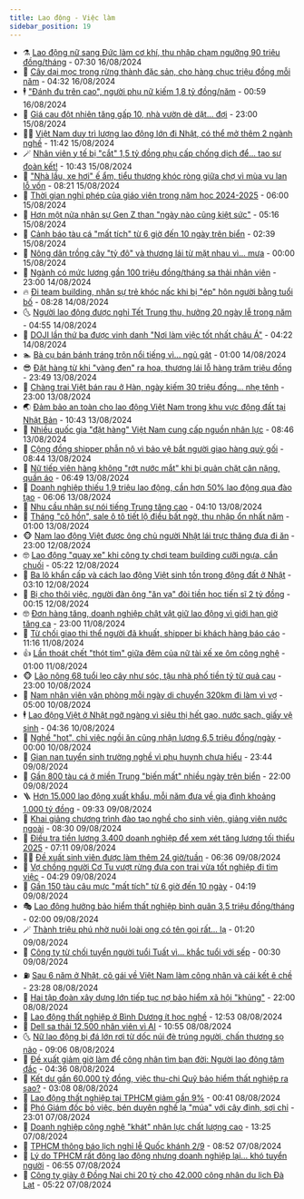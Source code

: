 ```yaml
---
title: Lao động - Việc làm
sidebar_position: 19
---
```


<!-- dantri-lao-dong-viec-lam:START -->
- ⚗️ [Lao động nữ sang Đức làm cơ khí, thu nhập chạm ngưỡng 90 triệu đồng/tháng](https://dantri.com.vn/lao-dong-viec-lam/lao-dong-nu-sang-duc-lam-co-khi-thu-nhap-cham-nguong-90-trieu-dongthang-20240816130821817.htm) - 07:30 16/08/2024
- 🙉 [Cây dại mọc trong rừng thành đặc sản, cho hàng chục triệu đồng mỗi năm](https://dantri.com.vn/lao-dong-viec-lam/cay-dai-moc-trong-rung-thanh-dac-san-cho-hang-chuc-trieu-dong-moi-nam-20240816095943306.htm) - 04:32 16/08/2024
- 🕴 [&quot;Đánh đu trên cao&quot;, người phụ nữ kiếm 1,8 tỷ đồng/năm](https://dantri.com.vn/lao-dong-viec-lam/danh-du-tren-cao-nguoi-phu-nu-kiem-18-ty-dongnam-20240815154420941.htm) - 00:59 16/08/2024
- 🧐 [Giá cau đột nhiên tăng gấp 10, nhà vườn dè dặt... đợi](https://dantri.com.vn/lao-dong-viec-lam/gia-cau-dot-nhien-tang-gap-10-nha-vuon-de-dat-doi-20240815165438031.htm) - 23:00 15/08/2024
- 🧑‍💻 [Việt Nam duy trì lượng lao động lớn đi Nhật, có thể mở thêm 2 ngành nghề](https://dantri.com.vn/lao-dong-viec-lam/viet-nam-duy-tri-luong-lao-dong-lon-di-nhat-co-the-mo-them-2-nganh-nghe-20240815181743720.htm) - 11:42 15/08/2024
- 🪄 [Nhân viên y tế bị &quot;cắt&quot; 1,5 tỷ đồng phụ cấp chống dịch để… tạo sự đoàn kết!](https://dantri.com.vn/lao-dong-viec-lam/nhan-vien-y-te-bi-cat-15-ty-dong-phu-cap-chong-dich-de-tao-su-doan-ket-20240815171418309.htm) - 10:43 15/08/2024
- 🦣 [&quot;Nhà lầu, xe hơi&quot; ế ẩm, tiểu thương khóc ròng giữa chợ vì mùa vu lan lỗ vốn](https://dantri.com.vn/lao-dong-viec-lam/nha-lau-xe-hoi-e-am-tieu-thuong-khoc-rong-giua-cho-vi-mua-vu-lan-lo-von-20240815144104523.htm) - 08:21 15/08/2024
- 🎡 [Thời gian nghỉ phép của giáo viên trong năm học 2024-2025](https://dantri.com.vn/lao-dong-viec-lam/thoi-gian-nghi-phep-cua-giao-vien-trong-nam-hoc-2024-2025-20240814181000951.htm) - 06:00 15/08/2024
- 🦍 [Hơn một nửa nhân sự Gen Z than &quot;ngày nào cũng kiệt sức&quot;](https://dantri.com.vn/lao-dong-viec-lam/hon-mot-nua-nhan-su-gen-z-than-ngay-nao-cung-kiet-suc-20240814141510598.htm) - 05:16 15/08/2024
- 🫶 [Cảnh báo tàu cá &quot;mất tích&quot; từ 6 giờ đến 10 ngày trên biển](https://dantri.com.vn/lao-dong-viec-lam/canh-bao-tau-ca-mat-tich-tu-6-gio-den-10-ngay-tren-bien-20240815075844689.htm) - 02:39 15/08/2024
- 🥸 [Nông dân trồng cây &quot;tỷ đô&quot; và thương lái từ mặt nhau vì... mưa](https://dantri.com.vn/lao-dong-viec-lam/nong-dan-trong-cay-ty-do-va-thuong-lai-tu-mat-nhau-vi-mua-20240814130203592.htm) - 00:00 15/08/2024
- 🎡 [Ngành có mức lương gần 100 triệu đồng/tháng sa thải nhân viên](https://dantri.com.vn/lao-dong-viec-lam/nganh-co-muc-luong-gan-100-trieu-dongthang-sa-thai-nhan-vien-20240813112320833.htm) - 23:00 14/08/2024
- 🔥 [Đi team building, nhân sự trẻ khóc nấc khi bị &quot;ép&quot; hôn người bằng tuổi bố](https://dantri.com.vn/lao-dong-viec-lam/di-team-building-nhan-su-tre-khoc-nac-khi-bi-ep-hon-nguoi-bang-tuoi-bo-20240814115049868.htm) - 08:28 14/08/2024
- 🌜 [Người lao động được nghỉ Tết Trung thu, hưởng 20 ngày lễ trong năm](https://dantri.com.vn/lao-dong-viec-lam/nguoi-lao-dong-duoc-nghi-tet-trung-thu-huong-20-ngay-le-trong-nam-20240814100114741.htm) - 04:55 14/08/2024
- 🤭 [DOJI lần thứ ba được vinh danh &quot;Nơi làm việc tốt nhất châu Á&quot;](https://dantri.com.vn/lao-dong-viec-lam/doji-lan-thu-ba-duoc-vinh-danh-noi-lam-viec-tot-nhat-chau-a-20240814110756217.htm) - 04:22 14/08/2024
- 🏊 [Bà cụ bán bánh tráng trộn nổi tiếng vì… ngủ gật](https://dantri.com.vn/lao-dong-viec-lam/ba-cu-ban-banh-trang-tron-noi-tieng-vi-ngu-gat-20240813104431039.htm) - 01:00 14/08/2024
- 😎 [Đặt hàng từ khi &quot;vàng đen&quot; ra hoa, thương lái lỗ hàng trăm triệu đồng](https://dantri.com.vn/lao-dong-viec-lam/dat-hang-tu-khi-vang-den-ra-hoa-thuong-lai-lo-hang-tram-trieu-dong-20240813165256008.htm) - 23:49 13/08/2024
- 🤖 [Chàng trai Việt bán rau ở Hàn, ngày kiếm 30 triệu đồng... nhẹ tênh](https://dantri.com.vn/lao-dong-viec-lam/chang-trai-viet-ban-rau-o-han-ngay-kiem-30-trieu-dong-nhe-tenh-20240813111927795.htm) - 23:00 13/08/2024
- 🌏 [Đảm bảo an toàn cho lao động Việt Nam trong khu vực động đất tại Nhật Bản](https://dantri.com.vn/lao-dong-viec-lam/dam-bao-an-toan-cho-lao-dong-viet-nam-trong-khu-vuc-dong-dat-tai-nhat-ban-20240813161440362.htm) - 10:43 13/08/2024
- 🦏 [Nhiều quốc gia &quot;đặt hàng&quot; Việt Nam cung cấp nguồn nhân lực](https://dantri.com.vn/lao-dong-viec-lam/nhieu-quoc-gia-dat-hang-viet-nam-cung-cap-nguon-nhan-luc-20240813134558793.htm) - 08:46 13/08/2024
- 🤔 [Cộng đồng shipper phẫn nộ vì bảo vệ bắt người giao hàng quỳ gối](https://dantri.com.vn/lao-dong-viec-lam/cong-dong-shipper-phan-no-vi-bao-ve-bat-nguoi-giao-hang-quy-goi-20240813131511841.htm) - 08:44 13/08/2024
- 🌮 [Nữ tiếp viên hàng không &quot;rớt nước mắt&quot; khi bị quản chặt cân nặng, quần áo](https://dantri.com.vn/lao-dong-viec-lam/nu-tiep-vien-hang-khong-rot-nuoc-mat-khi-bi-quan-chat-can-nang-quan-ao-20240812143453781.htm) - 06:49 13/08/2024
- 💪 [Doanh nghiệp thiếu 1,9 triệu lao động, cần hơn 50% lao động qua đào tạo](https://dantri.com.vn/lao-dong-viec-lam/doanh-nghiep-thieu-19-trieu-lao-dong-can-hon-50-lao-dong-qua-dao-tao-20240813112524209.htm) - 06:06 13/08/2024
- 💪 [Nhu cầu nhân sự nói tiếng Trung tăng cao](https://dantri.com.vn/lao-dong-viec-lam/nhu-cau-nhan-su-noi-tieng-trung-tang-cao-20240812151722610.htm) - 04:10 13/08/2024
- 🦒 [Tháng &quot;cô hồn&quot;, sale ô tô tiết lộ điều bất ngờ, thu nhập ổn nhất năm](https://dantri.com.vn/lao-dong-viec-lam/thang-co-hon-sale-o-to-tiet-lo-dieu-bat-ngo-thu-nhap-on-nhat-nam-20240812112605800.htm) - 01:00 13/08/2024
- 🐵 [Nam lao động Việt được ông chủ người Nhật lái trực thăng đưa đi ăn](https://dantri.com.vn/lao-dong-viec-lam/nam-lao-dong-viet-duoc-ong-chu-nguoi-nhat-lai-truc-thang-dua-di-an-20240812144103627.htm) - 23:00 12/08/2024
- 🤓 [Lao động &quot;quay xe&quot; khi công ty chơi team building cưỡi ngựa, cắn chuối](https://dantri.com.vn/lao-dong-viec-lam/lao-dong-quay-xe-khi-cong-ty-choi-team-building-cuoi-ngua-can-chuoi-20240812094941678.htm) - 05:22 12/08/2024
- 🧐 [Ba lô khẩn cấp và cách lao động Việt sinh tồn trong động đất ở Nhật](https://dantri.com.vn/lao-dong-viec-lam/ba-lo-khan-cap-va-cach-lao-dong-viet-sinh-ton-trong-dong-dat-o-nhat-20240812095236391.htm) - 03:10 12/08/2024
- 💪 [Bị cho thôi việc, người đàn ông &quot;ăn vạ&quot; đòi tiền học tiến sĩ 2 tỷ đồng](https://dantri.com.vn/lao-dong-viec-lam/bi-cho-thoi-viec-nguoi-dan-ong-an-va-doi-tien-hoc-tien-si-2-ty-dong-20240811132536717.htm) - 00:15 12/08/2024
- 🤓 [Đơn hàng tăng, doanh nghiệp chật vật giữ lao động vì giới hạn giờ tăng ca](https://dantri.com.vn/lao-dong-viec-lam/don-hang-tang-doanh-nghiep-chat-vat-giu-lao-dong-vi-gioi-han-gio-tang-ca-20240810151446421.htm) - 23:00 11/08/2024
- 💯 [Từ chối giao thi thể người đã khuất, shipper bị khách hàng báo cáo](https://dantri.com.vn/lao-dong-viec-lam/tu-choi-giao-thi-the-nguoi-da-khuat-shipper-bi-khach-hang-bao-cao-20240810121132074.htm) - 11:16 11/08/2024
- 👍 [Lần thoát chết &quot;thót tim&quot; giữa đêm của nữ tài xế xe ôm công nghệ](https://dantri.com.vn/lao-dong-viec-lam/lan-thoat-chet-thot-tim-giua-dem-cua-nu-tai-xe-xe-om-cong-nghe-20240810130016320.htm) - 01:00 11/08/2024
- 🐵 [Lão nông 68 tuổi leo cây như sóc, tậu nhà phố tiền tỷ từ quả cau](https://dantri.com.vn/lao-dong-viec-lam/lao-nong-68-tuoi-leo-cay-nhu-soc-tau-nha-pho-tien-ty-tu-qua-cau-20240810142923653.htm) - 23:00 10/08/2024
- 💂 [Nam nhân viên văn phòng mỗi ngày di chuyển 320km đi làm vì vợ](https://dantri.com.vn/lao-dong-viec-lam/nam-nhan-vien-van-phong-moi-ngay-di-chuyen-320km-di-lam-vi-vo-20240809165816186.htm) - 05:00 10/08/2024
- 🕴 [Lao động Việt ở Nhật ngỡ ngàng vì siêu thị hết gạo, nước sạch, giấy vệ sinh](https://dantri.com.vn/lao-dong-viec-lam/lao-dong-viet-o-nhat-ngo-ngang-vi-sieu-thi-het-gao-nuoc-sach-giay-ve-sinh-20240810110243090.htm) - 04:36 10/08/2024
- 👀 [Nghề &quot;hot&quot;, chỉ việc ngồi ăn cũng nhận lương 6,5 triệu đồng/ngày](https://dantri.com.vn/lao-dong-viec-lam/nghe-hot-chi-viec-ngoi-an-cung-nhan-luong-65-trieu-dongngay-20240809163157130.htm) - 00:00 10/08/2024
- 🦄 [Gian nan tuyển sinh trường nghề vì phụ huynh chưa hiểu](https://dantri.com.vn/lao-dong-viec-lam/gian-nan-tuyen-sinh-truong-nghe-vi-phu-huynh-chua-hieu-20240809134401052.htm) - 23:44 09/08/2024
- 🔭 [Gần 800 tàu cá ở miền Trung &quot;biến mất&quot; nhiều ngày trên biển](https://dantri.com.vn/lao-dong-viec-lam/gan-800-tau-ca-o-mien-trung-bien-mat-nhieu-ngay-tren-bien-20240809143117571.htm) - 22:00 09/08/2024
- 🪜 [Hơn 15.000 lao động xuất khẩu, mỗi năm đưa về gia đình khoảng 1.000 tỷ đồng](https://dantri.com.vn/lao-dong-viec-lam/hon-15000-lao-dong-xuat-khau-moi-nam-dua-ve-gia-dinh-khoang-1000-ty-dong-20240809145320734.htm) - 09:33 09/08/2024
- 🌊 [Khai giảng chương trình đào tạo nghề cho sinh viên, giảng viên nước ngoài](https://dantri.com.vn/lao-dong-viec-lam/khai-giang-chuong-trinh-dao-tao-nghe-cho-sinh-vien-giang-vien-nuoc-ngoai-20240809143722302.htm) - 08:30 09/08/2024
- 💯 [Điều tra tiền lương 3.400 doanh nghiệp để xem xét tăng lương tối thiểu 2025](https://dantri.com.vn/lao-dong-viec-lam/dieu-tra-tien-luong-3400-doanh-nghiep-de-xem-xet-tang-luong-toi-thieu-2025-20240809135435173.htm) - 07:11 09/08/2024
- 👨‍🏫 [Đề xuất sinh viên được làm thêm 24 giờ/tuần](https://dantri.com.vn/lao-dong-viec-lam/de-xuat-sinh-vien-duoc-lam-them-24-giotuan-20240809124507295.htm) - 06:36 09/08/2024
- 🙉 [Vợ chồng người Cơ Tu vượt rừng đưa con trai vừa tốt nghiệp đi tìm việc](https://dantri.com.vn/lao-dong-viec-lam/vo-chong-nguoi-co-tu-vuot-rung-dua-con-trai-vua-tot-nghiep-di-tim-viec-20240809102549979.htm) - 04:29 09/08/2024
- 🦄 [Gần 150 tàu câu mực &quot;mất tích&quot; từ 6 giờ đến 10 ngày](https://dantri.com.vn/lao-dong-viec-lam/gan-150-tau-cau-muc-mat-tich-tu-6-gio-den-10-ngay-20240809110425320.htm) - 04:19 09/08/2024
- 🎭 [Lao động hưởng bảo hiểm thất nghiệp bình quân 3,5 triệu đồng/tháng](https://dantri.com.vn/lao-dong-viec-lam/lao-dong-huong-bao-hiem-that-nghiep-binh-quan-35-trieu-dongthang-20240808220008391.htm) - 02:00 09/08/2024
- 🪄 [Thành triệu phú nhờ nuôi loài ong có tên gọi rất... lạ](https://dantri.com.vn/lao-dong-viec-lam/thanh-trieu-phu-nho-nuoi-loai-ong-co-ten-goi-rat-la-20240808162042866.htm) - 01:20 09/08/2024
- 🌁 [Công ty từ chối tuyển người tuổi Tuất vì... khắc tuổi với sếp](https://dantri.com.vn/lao-dong-viec-lam/cong-ty-tu-choi-tuyen-nguoi-tuoi-tuat-vi-khac-tuoi-voi-sep-20240808165757577.htm) - 00:30 09/08/2024
- ⛽️ [Sau 6 năm ở Nhật, cô gái về Việt Nam làm công nhân và cái kết ê chề](https://dantri.com.vn/lao-dong-viec-lam/sau-6-nam-o-nhat-co-gai-ve-viet-nam-lam-cong-nhan-va-cai-ket-e-che-20240808222014062.htm) - 23:28 08/08/2024
- 🤩 [Hai tập đoàn xây dựng lớn tiếp tục nợ bảo hiểm xã hội &quot;khủng&quot;](https://dantri.com.vn/lao-dong-viec-lam/hai-tap-doan-xay-dung-lon-tiep-tuc-no-bao-hiem-xa-hoi-khung-20240808175417556.htm) - 22:00 08/08/2024
- 🌝 [Lao động thất nghiệp ở Bình Dương ít học nghề](https://dantri.com.vn/lao-dong-viec-lam/lao-dong-that-nghiep-o-binh-duong-it-hoc-nghe-20240808192311655.htm) - 12:53 08/08/2024
- 🤗 [Dell sa thải 12.500 nhân viên vì AI](https://dantri.com.vn/lao-dong-viec-lam/dell-sa-thai-12500-nhan-vien-vi-ai-20240808162333467.htm) - 10:55 08/08/2024
- 🌜 [Nữ lao động bị đá lớn rơi từ dốc núi đè trúng người, chấn thương sọ não](https://dantri.com.vn/lao-dong-viec-lam/nu-lao-dong-bi-da-lon-roi-tu-doc-nui-de-trung-nguoi-chan-thuong-so-nao-20240808155554482.htm) - 09:06 08/08/2024
- 👀 [Đề xuất giảm giờ làm để công nhân tìm bạn đời: Người lao động tâm đắc](https://dantri.com.vn/lao-dong-viec-lam/de-xuat-giam-gio-lam-de-cong-nhan-tim-ban-doi-nguoi-lao-dong-tam-dac-20240808105244716.htm) - 04:36 08/08/2024
- 🫣 [Kết dư gần 60.000 tỷ đồng, việc thu-chi Quỹ bảo hiểm thất nghiệp ra sao?](https://dantri.com.vn/lao-dong-viec-lam/ket-du-gan-60000-ty-dong-viec-thu-chi-quy-bao-hiem-that-nghiep-ra-sao-20240807171944051.htm) - 03:08 08/08/2024
- 🧠 [Lao động thất nghiệp tại TPHCM giảm gần 9%](https://dantri.com.vn/lao-dong-viec-lam/lao-dong-that-nghiep-tai-tphcm-giam-gan-9-20240807155106231.htm) - 00:41 08/08/2024
- 🎊 [Phó Giám đốc bỏ việc, bén duyên nghề lạ &quot;múa&quot; với cây đinh, sợi chỉ](https://dantri.com.vn/lao-dong-viec-lam/pho-giam-doc-bo-viec-ben-duyen-nghe-la-mua-voi-cay-dinh-soi-chi-20240807114907151.htm) - 23:01 07/08/2024
- 🧰 [Doanh nghiệp công nghệ &quot;khát&quot; nhân lực chất lượng cao](https://dantri.com.vn/lao-dong-viec-lam/doanh-nghiep-cong-nghe-khat-nhan-luc-chat-luong-cao-20240807194622664.htm) - 13:25 07/08/2024
- 🐘 [TPHCM thông báo lịch nghỉ lễ Quốc khánh 2/9](https://dantri.com.vn/lao-dong-viec-lam/tphcm-thong-bao-lich-nghi-le-quoc-khanh-29-20240807153134267.htm) - 08:52 07/08/2024
- 🥳 [Lý do TPHCM rất đông lao động nhưng doanh nghiệp lại... khó tuyển người](https://dantri.com.vn/lao-dong-viec-lam/ly-do-tphcm-rat-dong-lao-dong-nhung-doanh-nghiep-lai-kho-tuyen-nguoi-20240807132628842.htm) - 06:55 07/08/2024
- 🐎 [Công ty giày ở Đồng Nai chi 20 tỷ cho 42.000 công nhân du lịch Đà Lạt](https://dantri.com.vn/lao-dong-viec-lam/cong-ty-giay-o-dong-nai-chi-20-ty-cho-42000-cong-nhan-du-lich-da-lat-20240807115002059.htm) - 05:22 07/08/2024<!-- dantri-lao-dong-viec-lam:END -->
